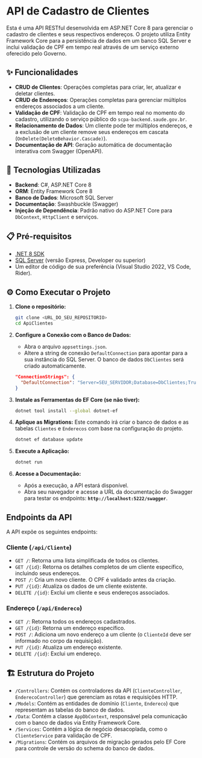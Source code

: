# API de Cadastro de Clientes

Esta é uma API RESTful desenvolvida em ASP.NET Core 8 para gerenciar o cadastro de clientes e seus respectivos endereços. O projeto utiliza Entity Framework Core para a persistência de dados em um banco SQL Server e inclui validação de CPF em tempo real através de um serviço externo oferecido pelo Governo.

## ✨ Funcionalidades

  - **CRUD de Clientes**: Operações completas para criar, ler, atualizar e deletar clientes.
  - **CRUD de Endereços**: Operações completas para gerenciar múltiplos endereços associados a um cliente.
  - **Validação de CPF**: Validação de CPF em tempo real no momento do cadastro, utilizando o serviço público do `scpa-backend.saude.gov.br`.
  - **Relacionamento de Dados**: Um cliente pode ter múltiplos endereços, e a exclusão de um cliente remove seus endereços em cascata (`OnDelete(DeleteBehavior.Cascade)`).
  - **Documentação de API**: Geração automática de documentação interativa com Swagger (OpenAPI).

## 🚀 Tecnologias Utilizadas

  - **Backend**: C\#, ASP.NET Core 8
  - **ORM**: Entity Framework Core 8
  - **Banco de Dados**: Microsoft SQL Server
  - **Documentação**: Swashbuckle (Swagger)
  - **Injeção de Dependência**: Padrão nativo do ASP.NET Core para `DbContext`, `HttpClient` e serviços.

## 📋 Pré-requisitos

  - [.NET 8 SDK](https://dotnet.microsoft.com/download/dotnet/8.0)
  - [SQL Server](https://www.microsoft.com/pt-br/sql-server/sql-server-downloads) (versão Express, Developer ou superior)
  - Um editor de código de sua preferência (Visual Studio 2022, VS Code, Rider).

## ⚙️ Como Executar o Projeto

1.  **Clone o repositório:**

    ```bash
    git clone <URL_DO_SEU_REPOSITORIO>
    cd ApiClientes
    ```

2.  **Configure a Conexão com o Banco de Dados:**

      - Abra o arquivo `appsettings.json`.
      - Altere a string de conexão `DefaultConnection` para apontar para a sua instância do SQL Server. O banco de dados `DbClientes` será criado automaticamente.

    <!-- end list -->

    ```json
    "ConnectionStrings": {
      "DefaultConnection": "Server=SEU_SERVIDOR;Database=DbClientes;Trusted_Connection=True;TrustServerCertificate=True;"
    }
    ```

3.  **Instale as Ferramentas do EF Core (se não tiver):**

    ```bash
    dotnet tool install --global dotnet-ef
    ```

4.  **Aplique as Migrations:**
    Este comando irá criar o banco de dados e as tabelas `Clientes` e `Enderecos` com base na configuração do projeto.

    ```bash
    dotnet ef database update
    ```

5.  **Execute a Aplicação:**

    ```bash
    dotnet run
    ```

6.  **Acesse a Documentação:**

      - Após a execução, a API estará disponível.
      - Abra seu navegador e acesse a URL da documentação do Swagger para testar os endpoints: **`http://localhost:5222/swagger`**.

## Endpoints da API

A API expõe os seguintes endpoints:

### Cliente (`/api/Cliente`)

  - `GET /`: Retorna uma lista simplificada de todos os clientes.
  - `GET /{id}`: Retorna os detalhes completos de um cliente específico, incluindo seus endereços.
  - `POST /`: Cria um novo cliente. O CPF é validado antes da criação.
  - `PUT /{id}`: Atualiza os dados de um cliente existente.
  - `DELETE /{id}`: Exclui um cliente e seus endereços associados.

### Endereço (`/api/Endereco`)

  - `GET /`: Retorna todos os endereços cadastrados.
  - `GET /{id}`: Retorna um endereço específico.
  - `POST /`: Adiciona um novo endereço a um cliente (o `ClienteId` deve ser informado no corpo da requisição).
  - `PUT /{id}`: Atualiza um endereço existente.
  - `DELETE /{id}`: Exclui um endereço.

## 🏗️ Estrutura do Projeto

  - `/Controllers`: Contém os controladores da API (`ClienteController`, `EnderecoController`) que gerenciam as rotas e requisições HTTP.
  - `/Models`: Contém as entidades de domínio (`Cliente`, `Endereco`) que representam as tabelas do banco de dados.
  - `/Data`: Contém a classe `AppDbContext`, responsável pela comunicação com o banco de dados via Entity Framework Core.
  - `/Services`: Contém a lógica de negócio desacoplada, como o `ClienteService` para validação de CPF.
  - `/Migrations`: Contém os arquivos de migração gerados pelo EF Core para controle de versão do schema do banco de dados.
